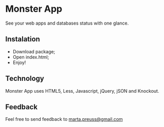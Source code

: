 Monster App
=========

See your web apps and databases status with one glance.

## Instalation

- Download package;
- Open index.html;
- Enjoy!

## Technology

Monster App uses HTML5, Less, Javascript, jQuery, jSON and Knockout.

## Feedback

Feel free to send feedback to marta.preuss@gmail.com
